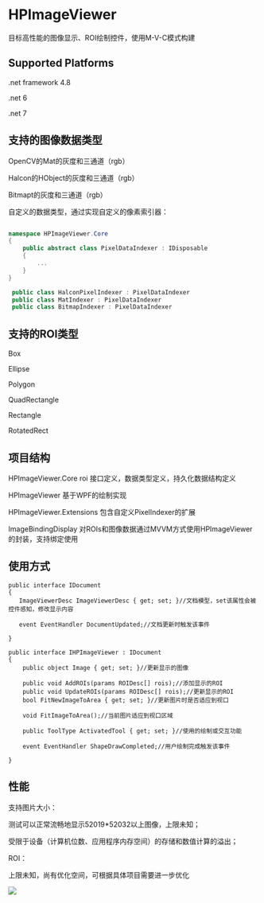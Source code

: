 # HPImageViewer

目标高性能的图像显示、ROI绘制控件，使用M-V-C模式构建

## Supported Platforms

.net framework 4.8 

.net 6

.net 7

## 支持的图像数据类型

OpenCV的Mat的灰度和三通道（rgb）

Halcon的HObject的灰度和三通道（rgb）

Bitmapt的灰度和三通道（rgb）

自定义的数据类型，通过实现自定义的像素索引器：

```C#

namespace HPImageViewer.Core
{
    public abstract class PixelDataIndexer : IDisposable
    {
        ...
    }
}

 public class HalconPixelIndexer : PixelDataIndexer 
 public class MatIndexer : PixelDataIndexer
 public class BitmapIndexer : PixelDataIndexer
```









## 支持的ROI类型

Box

Ellipse

Polygon

QuadRectangle

Rectangle

RotatedRect



## 项目结构

HPImageViewer.Core roi 接口定义，数据类型定义，持久化数据结构定义

HPImageViewer 基于WPF的绘制实现

HPImageViewer.Extensions 包含自定义PixelIndexer的扩展

ImageBindingDisplay 对ROIs和图像数据通过MVVM方式使用HPImageViewer的封装，支持绑定使用



## 使用方式

    public interface IDocument
    {
       ImageViewerDesc ImageViewerDesc { get; set; }//文档模型，set该属性会被控件感知，修改显示内容
       
       event EventHandler DocumentUpdated;//文档更新时触发该事件
    
    }
    
    public interface IHPImageViewer : IDocument
    {
        public object Image { get; set; }//更新显示的图像
    
        public void AddROIs(params ROIDesc[] rois);//添加显示的ROI
        public void UpdateROIs(params ROIDesc[] rois);//更新显示的ROI
        bool FitNewImageToArea { get; set; }//更新图片时是否适应到视口
    
        void FitImageToArea();//当前图片适应到视口区域
    
        public ToolType ActivatedTool { get; set; }//使用的绘制或交互功能
    
        event EventHandler ShapeDrawCompleted;//用户绘制完成触发该事件
    
    }



## 性能



支持图片大小：

测试可以正常流畅地显示52019*52032以上图像，上限未知；

受限于设备（计算机位数、应用程序内存空间）的存储和数值计算的溢出；



ROI：

上限未知，尚有优化空间，可根据具体项目需要进一步优化



![](https://github.com/guyyoulove/HPImageViewer/blob/develop/%E5%A4%A7%E5%9B%BE.png)





